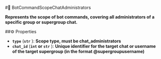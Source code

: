 #🔮 BotCommandScopeChatAdministrators

**Represents the scope of bot commands, covering all administrators of a specific group or supergroup chat.**

##⚙️ Properties

- **`type`** (**`str`** ): **Scope type, must be chat_administrators**
- **`chat_id`** (**`int` or `str`** ): **Unique identifier for the target chat or username of the target supergroup (in the format
@supergroupusername)**
